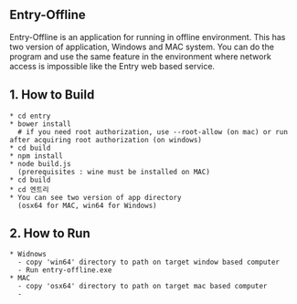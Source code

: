 ## Entry-Offline
 Entry-Offline is an application for running in offline environment.
 This has two version of application, Windows and MAC system.
 You can do the program and use the same feature in the environment where network access is impossible like the Entry web based  service.

## 1. How to Build 
    * cd entry
    * bower install 
      # if you need root authorization, use --root-allow (on mac) or run after acquiring root authorization (on windows)
    * cd build
    * npm install 
    * node build.js
      (prerequisites : wine must be installed on MAC)
    * cd build
    * cd 엔트리
    * You can see two version of app directory
      (osx64 for MAC, win64 for Windows)

## 2. How to Run
    * Widnows 
      - copy 'win64' directory to path on target window based computer
      - Run entry-offline.exe 
    * MAC
      - copy 'osx64' directory to path on target mac based computer
      - 
